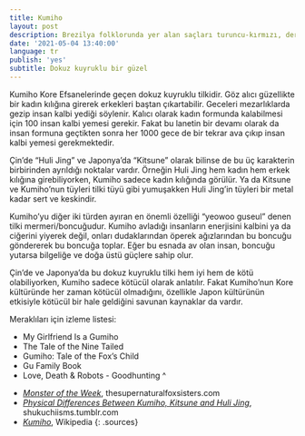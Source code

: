```yaml
---
title: Kumiho
layout: post
description: Brezilya folklorunda yer alan saçları turuncu-kırmızı, derisi yeşil renkte olan orman iblisidir. Brezilya ormanlarında yaşar ve ormana zarar verenleri kovalayan, lanetleyen ya da öldürür.
date: '2021-05-04 13:40:00'
language: tr
publish: 'yes'
subtitle: Dokuz kuyruklu bir güzel
---
```

Kumiho Kore Efsanelerinde geçen dokuz kuyruklu tilkidir. Göz alıcı güzellikte bir kadın kılığına girerek erkekleri baştan çıkartabilir. Geceleri mezarlıklarda gezip insan kalbi yediği söylenir.  Kalıcı olarak kadın formunda kalabilmesi için 100 insan kalbi yemesi gerekir. Fakat bu lanetin bir devamı olarak da insan formuna geçtikten sonra her 1000 gece de bir tekrar ava çıkıp insan kalbi yemesi gerekmektedir.

Çin’de “Huli Jing” ve Japonya’da “Kitsune” olarak bilinse de bu üç karakterin birbirinden ayrıldığı noktalar vardır. Örneğin Huli Jing hem kadın hem erkek kılığına girebiliyorken, Kumiho sadece kadın kılığında görülür. Ya da Kitsune ve Kumiho’nun tüyleri tilki tüyü gibi yumuşakken Huli Jing’in tüyleri bir metal kadar sert ve keskindir.

Kumiho’yu diğer iki türden ayıran en önemli özelliği “yeowoo guseul” denen tilki mermeri/boncuğudur. Kumiho avladığı insanların enerjisini kalbini ya da ciğerini yiyerek değil, onları dudaklarından öperek ağızlarından bu boncuğu göndererek bu boncuğa toplar. Eğer bu esnada av olan insan, boncuğu yutarsa bilgeliğe ve doğa üstü güçlere sahip olur.

Çin’de ve Japonya’da bu dokuz kuyruklu tilki hem iyi hem de kötü olabiliyorken, Kumiho sadece kötücül olarak anlatılır. Fakat Kumiho’nun Kore kültüründe her zaman kötücül olmadığını, özellikle Japon kültürünün etkisiyle kötücül bir hale geldiğini savunan kaynaklar da vardır.

Meraklıları için izleme listesi:

* My Girlfriend Is a Gumiho
* The Tale of the Nine Tailed
* Gumiho: Tale of the Fox’s Child
* Gu Family Book
* Love, Death & Robots - Goodhunting
^

+ *[Monster of the Week](https://thesupernaturalfoxsisters.com/2015/06/03/monster-of-the-week-kumiho/)*, thesupernaturalfoxsisters.com
+ *[Physical Differences Between Kumiho, Kitsune and Huli Jing](https://shukuchiisms.tumblr.com/post/143483882032/physical-differences-and-biological-between)*, shukuchiisms.tumblr.com
+ *[Kumiho](https://en.wikipedia.org/wiki/Kumiho)*, Wikipedia
{: .sources}
